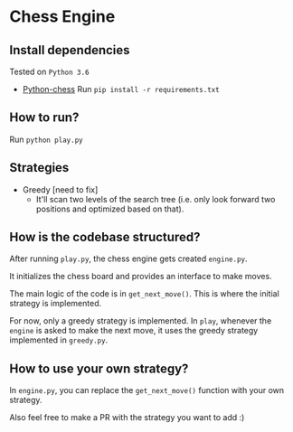 # Chess Engine

## Install dependencies

Tested on `Python 3.6`

- [Python-chess](https://python-chess.readthedocs.io/en/latest/)
  Run `pip install -r requirements.txt`

## How to run?

Run `python play.py`

## Strategies

- Greedy [need to fix]
  - It'll scan two levels of the search tree (i.e. only look forward two positions and optimized based on that).

## How is the codebase structured?

After running `play.py`, the chess engine gets created `engine.py`.

It initializes the chess board and provides an interface to make moves.

The main logic of the code is in `get_next_move()`. This is where the initial strategy is implemented.

For now, only a greedy strategy is implemented. In `play`, whenever the `engine` is asked to make the next move, it uses the greedy strategy implemented in `greedy.py`.

## How to use your own strategy?

In `engine.py`, you can replace the `get_next_move()` function with your own strategy.

Also feel free to make a PR with the strategy you want to add :)

